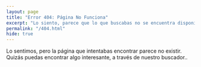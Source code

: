 ```yaml
---
layout: page
title: "Error 404: Página No Funciona"
excerpt: "Lo siento, parece que lo que buscabas no se encuentra disponible, te invito a que pruebes a realizar alguna otra búsqueda."
permalink: "/404.html"
hide: true
---
```


Lo sentimos, pero la página que intentabas encontrar parece no existir. Quizás puedas encontrar algo interesante, a través de nuestro buscador..